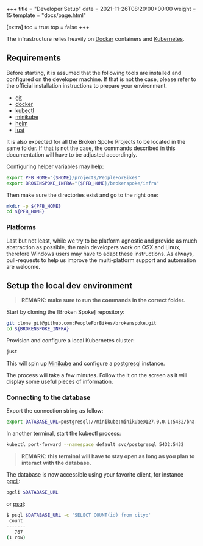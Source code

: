 +++
title = "Developer Setup"
date = 2021-11-26T08:20:00+00:00
weight = 15
template = "docs/page.html"

[extra]
toc = true
top = false
+++

The infrastructure relies heavily on [Docker] containers and [Kubernetes].

## Requirements

Before starting, it is assumed that the following tools are installed and
configured on the developer machine. If that is not the case, please refer to
the official installation instructions to prepare your environment.

- [git]
- [docker](https://www.docker.com/get-started/)
- [kubectl](https://kubernetes.io/docs/tasks/tools/)
- [minikube](https://minikube.sigs.k8s.io/docs/start/)
- [helm](https://helm.sh/docs/intro/install/)
- [just](https://github.com/casey/just#packages=)

It is also expected for all the Broken Spoke Projects to be located in the same
folder. If that is not the case, the commands described in this documentation
will have to be adjusted accordingly.

Configuring helper variables may help:

```bash
export PFB_HOME="{$HOME}/projects/PeopleForBikes"
export BROKENSPOKE_INFRA="{$PFB_HOME}/brokenspoke/infra"
```

Then make sure the directories exist and go to the right one:

```bash
mkdir -p ${PFB_HOME}
cd ${PFB_HOME}
```

### Platforms

Last but not least, while we try to be platform agnostic and provide as much
abstraction as possible, the main developers work on OSX and Linux, therefore
Windows users may have to adapt these instructions. As always, pull-requests to
help us improve the multi-platform support and automation are welcome.

## Setup the local dev environment

> **REMARK: make sure to run the commands in the correct folder.**

Start by cloning the [Broken Spoke] repository:

```bash
git clone git@github.com:PeopleForBikes/brokenspoke.git
cd ${BROKENSPOKE_INFRA}
```

Provision and configure a local Kubernetes cluster:

```bash
just
```

This will spin up [Minikube] and configure a [postgresql] instance.

The process will take a few minutes. Follow the it on the screen as it will
display some useful pieces of information.

### Connecting to the database

Export the connection string as follow:

```bash
export DATABASE_URL=postgresql://minikube:minikube@127.0.0.1:5432/bna
```

In another terminal, start the kubectl process:

```bash
kubectl port-forward --namespace default svc/postgresql 5432:5432
```

> **REMARK: this terminal will have to stay open as long as you plan to interact
> with the database.**

The database is now accessible using your favorite client, for instance [pgcli]:

```bash
pgcli $DATABASE_URL
```

or [psql]:

```bash
$ psql $DATABASE_URL -c 'SELECT COUNT(id) from city;'
 count
-------
   767
(1 row)
```

[docker]: https://www.docker.com/
[git]: https://git-scm.com/downloads
[kubernetes]: https://kubernetes.io/
[minikube]: https://minikube.sigs.k8s.io/docs/
[pgcli]: https://www.pgcli.com/
[postgresql]: https://www.postgresql.org/
[psql]: https://www.postgresql.org/docs/current/app-psql.html
